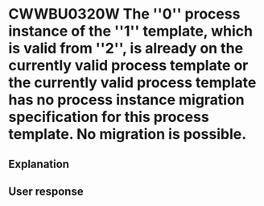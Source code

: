 # CWWBU0320W The ''0'' process instance of the ''1'' template, which is valid from ''2'', is already on the currently valid process template or the currently valid process template has no process instance migration specification for this process template. No migration is possible.

## Explanation

## User response